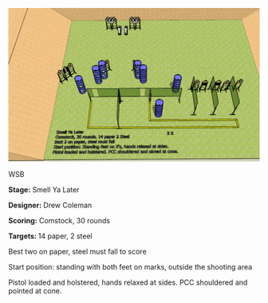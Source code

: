 ![Smell Ya Later](Stage%20Design.png)

WSB

<b>Stage:</b> Smell Ya Later

<b>Designer:</b> Drew Coleman

<b>Scoring:</b> Comstock, 30 rounds

<b>Targets: </b>14 paper, 2 steel

Best two on paper, steel must fall to score

Start position: standing with both feet on marks, outside the shooting area

Pistol loaded and holstered, hands relaxed at sides. PCC shouldered and pointed at cone.
